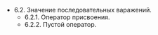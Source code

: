 + 6.2. Значение последовательных варажений.
    + 6.2.1. Оператор присвоения.
    + 6.2.2. Пустой оператор. 

